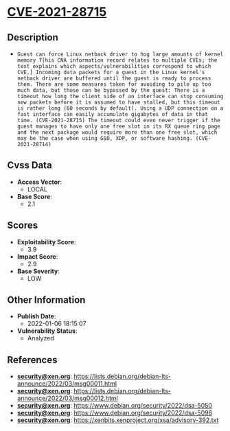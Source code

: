 
# [CVE-2021-28715](https://lists.debian.org/debian-lts-announce/2022/03/msg00011.html)

## Description

- `Guest can force Linux netback driver to hog large amounts of kernel memory T[his CNA information record relates to multiple CVEs; the text explains which aspects/vulnerabilities correspond to which CVE.] Incoming data packets for a guest in the Linux kernel's netback driver are buffered until the guest is ready to process them. There are some measures taken for avoiding to pile up too much data, but those can be bypassed by the guest: There is a timeout how long the client side of an interface can stop consuming new packets before it is assumed to have stalled, but this timeout is rather long (60 seconds by default). Using a UDP connection on a fast interface can easily accumulate gigabytes of data in that time. (CVE-2021-28715) The timeout could even never trigger if the guest manages to have only one free slot in its RX queue ring page and the next package would require more than one free slot, which may be the case when using GSO, XDP, or software hashing. (CVE-2021-28714)`

## Cvss Data

- **Access Vector**:
  - LOCAL
- **Base Score**:
  - 2.1

## Scores

- **Exploitability Score**:
  - 3.9
- **Impact Score**:
  - 2.9
- **Base Severity**:
  - LOW

## Other Information

- **Publish Date**:
  - 2022-01-06 18:15:07
- **Vulnerability Status**:
  - Analyzed

## References

- **security@xen.org**: https://lists.debian.org/debian-lts-announce/2022/03/msg00011.html
- **security@xen.org**: https://lists.debian.org/debian-lts-announce/2022/03/msg00012.html
- **security@xen.org**: https://www.debian.org/security/2022/dsa-5050
- **security@xen.org**: https://www.debian.org/security/2022/dsa-5096
- **security@xen.org**: https://xenbits.xenproject.org/xsa/advisory-392.txt
